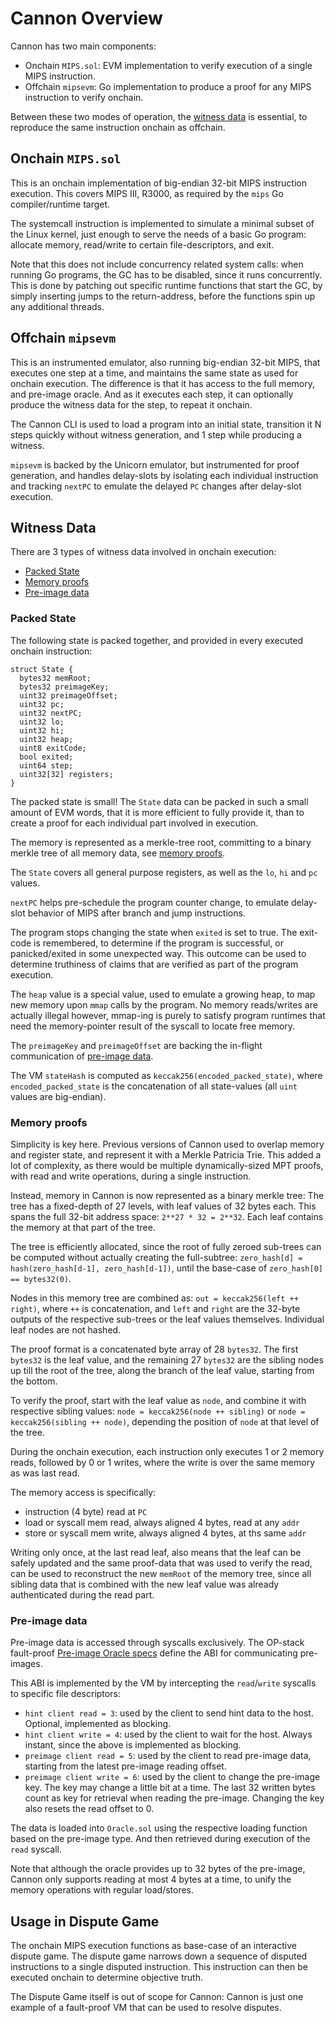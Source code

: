 # Cannon Overview

Cannon has two main components:
- Onchain `MIPS.sol`: EVM implementation to verify execution of a single MIPS instruction.
- Offchain `mipsevm`: Go implementation to produce a proof for any MIPS instruction to verify onchain.

Between these two modes of operation, the [witness data](#witness-data) is essential,
to reproduce the same instruction onchain as offchain.

## Onchain `MIPS.sol`

This is an onchain implementation of big-endian 32-bit MIPS instruction execution.
This covers MIPS III, R3000, as required by the `mips` Go compiler/runtime target.

The systemcall instruction is implemented to simulate a minimal subset of the Linux kernel,
just enough to serve the needs of a basic Go program:
allocate memory, read/write to certain file-descriptors, and exit.

Note that this does not include concurrency related system calls: when running Go programs,
the GC has to be disabled, since it runs concurrently.
This is done by patching out specific runtime functions that start the GC,
by simply inserting jumps to the return-address, before the functions spin up any additional threads.


## Offchain `mipsevm`

This is an instrumented emulator, also running big-endian 32-bit MIPS, that executes one step at a time,
and maintains the same state as used for onchain execution.
The difference is that it has access to the full memory, and pre-image oracle.
And as it executes each step, it can optionally produce the witness data for the step, to repeat it onchain.

The Cannon CLI is used to load a program into an initial state,
transition it N steps quickly without witness generation, and 1 step while producing a witness.

`mipsevm` is backed by the Unicorn emulator, but instrumented for proof generation,
and handles delay-slots by isolating each individual instruction and tracking `nextPC`
to emulate the delayed `PC` changes after delay-slot execution.

## Witness Data

There are 3 types of witness data involved in onchain execution:
- [Packed State](#packed-state)
- [Memory proofs](#memory-proofs) 
- [Pre-image data](#pre-image-data)

### Packed State

The following state is packed together, and provided in every executed onchain instruction:
```solidity
struct State {
  bytes32 memRoot;
  bytes32 preimageKey;
  uint32 preimageOffset;
  uint32 pc;
  uint32 nextPC;
  uint32 lo;
  uint32 hi;
  uint32 heap;
  uint8 exitCode;
  bool exited;
  uint64 step;
  uint32[32] registers;
}
```

The packed state is small! The `State` data can be packed in such a small amount of EVM words,
that it is more efficient to fully provide it, than to create a proof for each individual part involved in execution.

The memory is represented as a merkle-tree root, committing to a binary merkle tree of all memory data,
see [memory proofs](#memory-proofs).

The `State` covers all general purpose registers, as well as the `lo`, `hi` and `pc` values.

`nextPC` helps pre-schedule the program counter change, to emulate delay-slot behavior of MIPS
after branch and jump instructions.

The program stops changing the state when `exited` is set to true. The exit-code is remembered,
to determine if the program is successful, or panicked/exited in some unexpected way.
This outcome can be used to determine truthiness of claims that are verified as part of the program execution.

The `heap` value is a special value, used to emulate a growing heap, to map new memory upon `mmap` calls by the program.
No memory reads/writes are actually illegal however, mmap-ing is purely to satisfy program runtimes that
need the memory-pointer result of the syscall to locate free memory.

The `preimageKey` and `preimageOffset` are backing the in-flight communication of [pre-image data](#pre-image-data).

The VM `stateHash` is computed as `keccak256(encoded_packed_state)`,
where `encoded_packed_state` is the concatenation of all state-values (all `uint` values are big-endian).


### Memory proofs

Simplicity is key here. Previous versions of Cannon used to overlap memory and register state,
and represent it with a Merkle Patricia Trie.
This added a lot of complexity, as there would be multiple dynamically-sized MPT proofs,
with read and write operations, during a single instruction.

Instead, memory in Cannon is now represented as a binary merkle tree:
The tree has a fixed-depth of 27 levels, with leaf values of 32 bytes each.
This spans the full 32-bit address space: `2**27 * 32 = 2**32`.
Each leaf contains the memory at that part of the tree.

The tree is efficiently allocated, since the root of fully zeroed sub-trees
can be computed without actually creating the full-subtree: `zero_hash[d] = hash(zero_hash[d-1], zero_hash[d-1])`,
until the base-case of `zero_hash[0] == bytes32(0)`.

Nodes in this memory tree are combined as: `out = keccak256(left ++ right)`, where `++` is concatenation,
and `left` and `right` are the 32-byte outputs of the respective sub-trees or the leaf values themselves.
Individual leaf nodes are not hashed.

The proof format is a concatenated byte array of 28 `bytes32`. The first `bytes32` is the leaf value,
and the remaining 27 `bytes32` are the sibling nodes up till the root of the tree,
along the branch of the leaf value, starting from the bottom.

To verify the proof, start with the leaf value as `node`, and combine it with respective sibling values:
`node = keccak256(node ++ sibling)` or `node = keccak256(sibling ++ node)`,
depending the position of `node` at that level of the tree.

During the onchain execution, each instruction only executes 1 or 2 memory reads, followed by 0 or 1 writes,
where the write is over the same memory as was last read.

The memory access is specifically:
- instruction (4 byte) read at `PC`
- load or syscall mem read, always aligned 4 bytes, read at any `addr`
- store or syscall mem write, always aligned 4 bytes, at ths same `addr`

Writing only once, at the last read leaf, also means that the leaf can be safely updated and the same proof-data
that was used to verify the read, can be used to reconstruct the new `memRoot` of the memory tree,
since all sibling data that is combined with the new leaf value was already authenticated during the read part.

### Pre-image data

Pre-image data is accessed through syscalls exclusively.
The OP-stack fault-proof [Pre-image Oracle specs](https://github.com/ethereum-optimism/optimism/blob/develop/specs/fault-proof.md#pre-image-oracle)
define the ABI for communicating pre-images.

This ABI is implemented by the VM by intercepting the `read`/`write` syscalls to specific file descriptors:
- `hint client read = 3`: used by the client to send hint data to the host. Optional, implemented as blocking.
- `hint client write = 4`: used by the client to wait for the host. Always instant, since the above is implemented as blocking.
- `preimage client read = 5`: used by the client to read pre-image data, starting from the latest pre-image reading offset.
- `preimage client write = 6`: used by the client to change the pre-image key. The key may change a little bit at a time. The last 32 written bytes count as key for retrieval when reading the pre-image. Changing the key also resets the read offset to 0.

The data is loaded into `Oracle.sol` using the respective loading function based on the pre-image type.
And then retrieved during execution of the `read` syscall.

Note that although the oracle provides up to 32 bytes of the pre-image,
Cannon only supports reading at most 4 bytes at a time, to unify the memory operations with regular load/stores.


## Usage in Dispute Game

The onchain MIPS execution functions as base-case of an interactive dispute game.
The dispute game narrows down a sequence of disputed instructions to a single disputed instruction.
This instruction can then be executed onchain to determine objective truth.

The Dispute Game itself is out of scope for Cannon: Cannon is just one example of a fault-proof VM that
can be used to resolve disputes.
